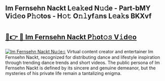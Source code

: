 ## Im Fernsehn Nackt L𝚎a𝚔ed N𝚞𝚍e - Part-bMY Vi𝚍𝚎o P𝚑𝚘tos - H𝚘𝚝 O𝚗𝚕yf𝚊ns L𝚎a𝚔s BKXvf

# <h2><a href="http://kfbgu6p.oniu.top/?m=Im+Fernsehn+Nackt">🔗👉 🔴 Im Fernsehn Nackt P𝚑ot𝚘𝚜 V𝚒d𝚎o</a></h2>

[![Im Fernsehn Nackt Nu𝚍e𝚜](https://i.imgur.com/0qMVB7G.gif)](http://kfbgu6p.oniu.top/?m=Im+Fernsehn+Nackt)
Virtual content creator and entertainer Im Fernsehn Nackt, recognized for distributing dance and lifestyle inspiration through trending dance trends and short videos. The public persona of Im Fernsehn Nackt is defined by its sincere and genuine demeanor, but the mysteries of his private life remain a tantalizing enigma.  
